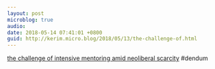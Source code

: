 ```yaml
---
layout: post
microblog: true
audio: 
date: 2018-05-14 07:41:01 +0800
guid: http://kerim.micro.blog/2018/05/13/the-challenge-of.html
---
```

[the challenge of intensive mentoring amid neoliberal scarcity](https://www.chronicle.com/article/The-Erotic-Professor/243401) #dendum
